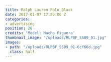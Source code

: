 ```yaml
---
title: Ralph Lauren Polo Black
date: 2017-01-07 17:59:00 Z
categories:
- advertising
position: 26
credits: 'Model: Nacho Figuera'
thumbnail_image: "/uploads/RLPBF_SS09_01.jpg"
images:
- path: "/uploads/RLPBF_SS09_01-6cf66d.jpg"
  class: half
---
```


